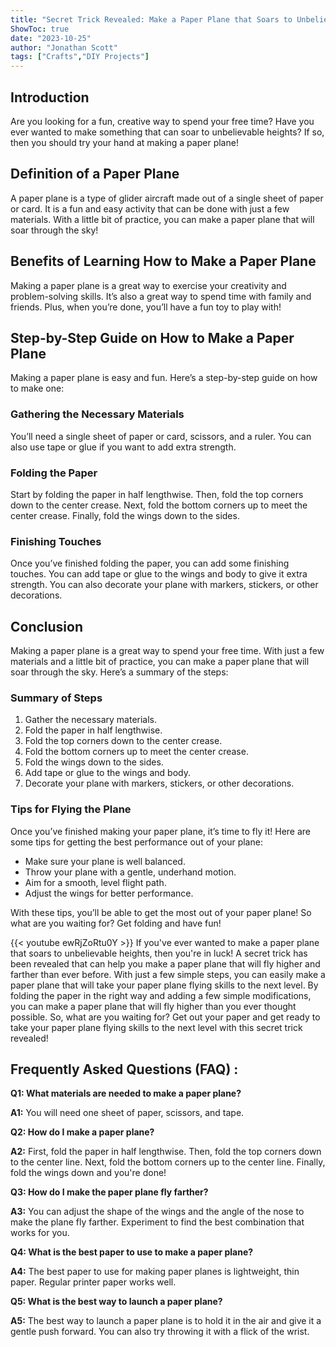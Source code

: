 ```yaml
---
title: "Secret Trick Revealed: Make a Paper Plane that Soars to Unbelievable Heights!"
ShowToc: true 
date: "2023-10-25"
author: "Jonathan Scott" 
tags: ["Crafts","DIY Projects"]
---
```

## Introduction

Are you looking for a fun, creative way to spend your free time? Have you ever wanted to make something that can soar to unbelievable heights? If so, then you should try your hand at making a paper plane!

## Definition of a Paper Plane

A paper plane is a type of glider aircraft made out of a single sheet of paper or card. It is a fun and easy activity that can be done with just a few materials. With a little bit of practice, you can make a paper plane that will soar through the sky!

## Benefits of Learning How to Make a Paper Plane

Making a paper plane is a great way to exercise your creativity and problem-solving skills. It’s also a great way to spend time with family and friends. Plus, when you’re done, you’ll have a fun toy to play with!

## Step-by-Step Guide on How to Make a Paper Plane

Making a paper plane is easy and fun. Here’s a step-by-step guide on how to make one:

### Gathering the Necessary Materials

You’ll need a single sheet of paper or card, scissors, and a ruler. You can also use tape or glue if you want to add extra strength.

### Folding the Paper

Start by folding the paper in half lengthwise. Then, fold the top corners down to the center crease. Next, fold the bottom corners up to meet the center crease. Finally, fold the wings down to the sides.

### Finishing Touches

Once you’ve finished folding the paper, you can add some finishing touches. You can add tape or glue to the wings and body to give it extra strength. You can also decorate your plane with markers, stickers, or other decorations.

## Conclusion

Making a paper plane is a great way to spend your free time. With just a few materials and a little bit of practice, you can make a paper plane that will soar through the sky. Here’s a summary of the steps: 

### Summary of Steps

1. Gather the necessary materials. 
2. Fold the paper in half lengthwise. 
3. Fold the top corners down to the center crease. 
4. Fold the bottom corners up to meet the center crease. 
5. Fold the wings down to the sides. 
6. Add tape or glue to the wings and body. 
7. Decorate your plane with markers, stickers, or other decorations. 

### Tips for Flying the Plane

Once you’ve finished making your paper plane, it’s time to fly it! Here are some tips for getting the best performance out of your plane: 

- Make sure your plane is well balanced. 
- Throw your plane with a gentle, underhand motion. 
- Aim for a smooth, level flight path. 
- Adjust the wings for better performance. 

With these tips, you’ll be able to get the most out of your paper plane! So what are you waiting for? Get folding and have fun!

{{< youtube ewRjZoRtu0Y >}} 
If you've ever wanted to make a paper plane that soars to unbelievable heights, then you're in luck! A secret trick has been revealed that can help you make a paper plane that will fly higher and farther than ever before. With just a few simple steps, you can easily make a paper plane that will take your paper plane flying skills to the next level. By folding the paper in the right way and adding a few simple modifications, you can make a paper plane that will fly higher than you ever thought possible. So, what are you waiting for? Get out your paper and get ready to take your paper plane flying skills to the next level with this secret trick revealed!

## Frequently Asked Questions (FAQ) :
**Q1: What materials are needed to make a paper plane?**

**A1:** You will need one sheet of paper, scissors, and tape.

**Q2: How do I make a paper plane?**

**A2:** First, fold the paper in half lengthwise. Then, fold the top corners down to the center line. Next, fold the bottom corners up to the center line. Finally, fold the wings down and you're done!

**Q3: How do I make the paper plane fly farther?**

**A3:** You can adjust the shape of the wings and the angle of the nose to make the plane fly farther. Experiment to find the best combination that works for you.

**Q4: What is the best paper to use to make a paper plane?**

**A4:** The best paper to use for making paper planes is lightweight, thin paper. Regular printer paper works well.

**Q5: What is the best way to launch a paper plane?**

**A5:** The best way to launch a paper plane is to hold it in the air and give it a gentle push forward. You can also try throwing it with a flick of the wrist.





